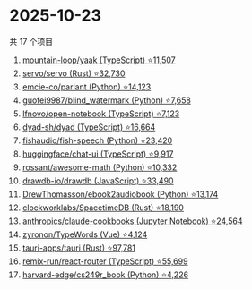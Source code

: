 # 2025-10-23

共 17 个项目

<!-- BEGIN GITHUB -->
<!-- 最后更新时间 2025-10-23 14:15:02 +0800 -->
1. [mountain-loop/yaak (TypeScript) ⭐11,507](https://github.com/mountain-loop/yaak)
1. [servo/servo (Rust) ⭐32,730](https://github.com/servo/servo)
1. [emcie-co/parlant (Python) ⭐14,123](https://github.com/emcie-co/parlant)
1. [guofei9987/blind_watermark (Python) ⭐7,658](https://github.com/guofei9987/blind_watermark)
1. [lfnovo/open-notebook (TypeScript) ⭐7,123](https://github.com/lfnovo/open-notebook)
1. [dyad-sh/dyad (TypeScript) ⭐16,664](https://github.com/dyad-sh/dyad)
1. [fishaudio/fish-speech (Python) ⭐23,420](https://github.com/fishaudio/fish-speech)
1. [huggingface/chat-ui (TypeScript) ⭐9,917](https://github.com/huggingface/chat-ui)
1. [rossant/awesome-math (Python) ⭐10,332](https://github.com/rossant/awesome-math)
1. [drawdb-io/drawdb (JavaScript) ⭐33,490](https://github.com/drawdb-io/drawdb)
1. [DrewThomasson/ebook2audiobook (Python) ⭐13,174](https://github.com/DrewThomasson/ebook2audiobook)
1. [clockworklabs/SpacetimeDB (Rust) ⭐18,190](https://github.com/clockworklabs/SpacetimeDB)
1. [anthropics/claude-cookbooks (Jupyter Notebook) ⭐24,564](https://github.com/anthropics/claude-cookbooks)
1. [zyronon/TypeWords (Vue) ⭐4,124](https://github.com/zyronon/TypeWords)
1. [tauri-apps/tauri (Rust) ⭐97,781](https://github.com/tauri-apps/tauri)
1. [remix-run/react-router (TypeScript) ⭐55,699](https://github.com/remix-run/react-router)
1. [harvard-edge/cs249r_book (Python) ⭐4,226](https://github.com/harvard-edge/cs249r_book)
<!-- END GITHUB -->